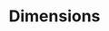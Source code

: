 ---
layout: default
bigquery: https://console.cloud.google.com/bigquery?p=covid-19-dimensions-ai&page=table&d=data&t=publications
contributors: Digital Science, https://www.digital-science.com/
cost: Free for personal, non-commercial use.
description: Dimensions contains more than 100 million publications, ranging from
  articles published in scholarly journals, books and book chapters, to preprints
  and conference proceedings. All publications are contextualized with linked data
  sets, funding, publications, patents, clinical trials, and policy documents. You
  can also view associated categories, funders, institutions, and researcher profiles.
documentation: https://docs.dimensions.ai/bigquery/index.html
last_edit: Mon, 04 Apr 2022 19:04:00 GMT
location: https://www.dimensions.ai/products/free/
maintained_by: Digital Science, https://www.digital-science.com/
schema_fields: '[''open_access_categories_v2'', ''pmcid'', ''license'', ''funding_nzd'',
  ''metrics'', ''external_ids'', ''doi'', ''status'', ''associated_publication_arxiv_id'',
  ''acknowledgements'', ''gender'', ''eisbn'', ''arxiv_id'', ''types'', ''name'',
  ''ipcr'', ''family_members_ids'', ''conference'', ''funder_countries'', ''supporting_grant_ids'',
  ''embargo_date'', ''start_year'', ''acronym'', ''original_title'', ''funding_currency'',
  ''repository_id'', ''research_org_countries'', ''address'', ''current_assignee'',
  ''category_icrp_cso'', ''citations_count'', ''citation_string'', ''expiration_year'',
  ''open_access_categories'', ''categories'', ''category_sdg'', ''language'', ''granted_year'',
  ''linkout'', ''legal_events'', ''patent_ids'', ''acronyms'', ''investigators'',
  ''pages'', ''resulting_publication_ids'', ''funding_amount'', ''volume'', ''funding_jpy'',
  ''citations'', ''category_bra'', ''date'', ''title'', ''funder_org_state_codes'',
  ''original_assignee_orgs'', ''mesh_terms'', ''funding_details'', ''active_years'',
  ''publication_date'', ''reference_ids'', ''category_hrcs_rac'', ''date_inserted'',
  ''category_icrp_ct'', ''research_org_country_names'', ''original_assignee'', ''book_title'',
  ''funder_org_countries'', ''isbn'', ''category_hra'', ''resulting_publication_doi'',
  ''inventor_names'', ''created_date'', ''family_id'', ''assignee_orgs'', ''relationships'',
  ''jurisdiction'', ''date_online'', ''funder_org'', ''aliases'', ''legal_status'',
  ''subtitles'', ''funding_aud'', ''editors'', ''associated_publication_pmid'', ''priority_year'',
  ''funding_eur'', ''expiration_date'', ''kind'', ''cpc'', ''description'', ''registry'',
  ''filing_year'', ''date_modified'', ''mesh_headings'', ''labels'', ''date_print'',
  ''end_year'', ''abstract'', ''funder_orgs'', ''year'', ''research_org_state_names'',
  ''altmetrics'', ''cited_by_ids'', ''granted_date'', ''concepts'', ''publication_year'',
  ''proceedings_title'', ''repository_name'', ''application_number'', ''parent_id'',
  ''organisation_details'', ''date_imported_gbq'', ''foa_number'', ''type'', ''funding_cny'',
  ''email_address'', ''journal_lists'', ''researcher_ids'', ''priority_date'', ''start_date'',
  ''category_for'', ''category_rcdc'', ''original_assignee_countries'', ''source_id'',
  ''research_org_cities'', ''associated_publication_id'', ''date_normal'', ''funder_org_cities'',
  ''assignee_countries'', ''filing_date'', ''associated_grant_ids'', ''conditions'',
  ''category_hrcs_hc'', ''funding_cad'', ''wikipedia_url'', ''established'', ''interventions'',
  ''authors'', ''current_assignee_orgs'', ''links'', ''funder_org_acronyms'', ''brief_title'',
  ''current_assignee_countries'', ''funding_gbp'', ''publisher'', ''filing_status'',
  ''funding_chf'', ''research_org_state_codes'', ''journal'', ''research_org_city_names'',
  ''original_abstract'', ''publication_ids'', ''book_series_title'', ''repository_url'',
  ''phase'', ''id'', ''grant_number'', ''funding_usd'', ''associated_publication_doi'',
  ''research_orgs'', ''category_uoa'', ''clinical_trial_ids'', ''family_count'', ''issue'',
  ''end_date'', ''pmid'']'
shortname: dimensions
tags:
- scholarly literature
- patents
- funding
- clinical trials
- academic profiles
terms_of_use: 'Use of both the Dimensions COVID-19 dataset and full Dimensions dataset
  are subject to the Dimensions Terms of use: https://www.dimensions.ai/policies-terms-legal '
title: Dimensions
uuid: dcff88bd-fe6b-4fdb-8159-809bf9d7bc1c
---
